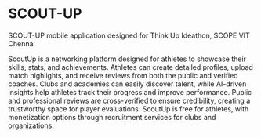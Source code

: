 # SCOUT-UP
SCOUT-UP mobile application designed for Think Up Ideathon, SCOPE VIT Chennai

ScoutUp is a networking platform designed for athletes to showcase their skills, stats, and achievements. Athletes can create detailed profiles, upload match highlights, and receive reviews from both the public and verified coaches. Clubs and academies can easily discover talent, while AI-driven insights help athletes track their progress and improve performance. Public and professional reviews are cross-verified to ensure credibility, creating a trustworthy space for player evaluations. ScoutUp is free for athletes, with monetization options through recruitment services for clubs and organizations.
